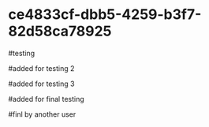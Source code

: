 # ce4833cf-dbb5-4259-b3f7-82d58ca78925

#testing


#added for testing 2

#added for testing 3

#added for final testing


#finl by another user

